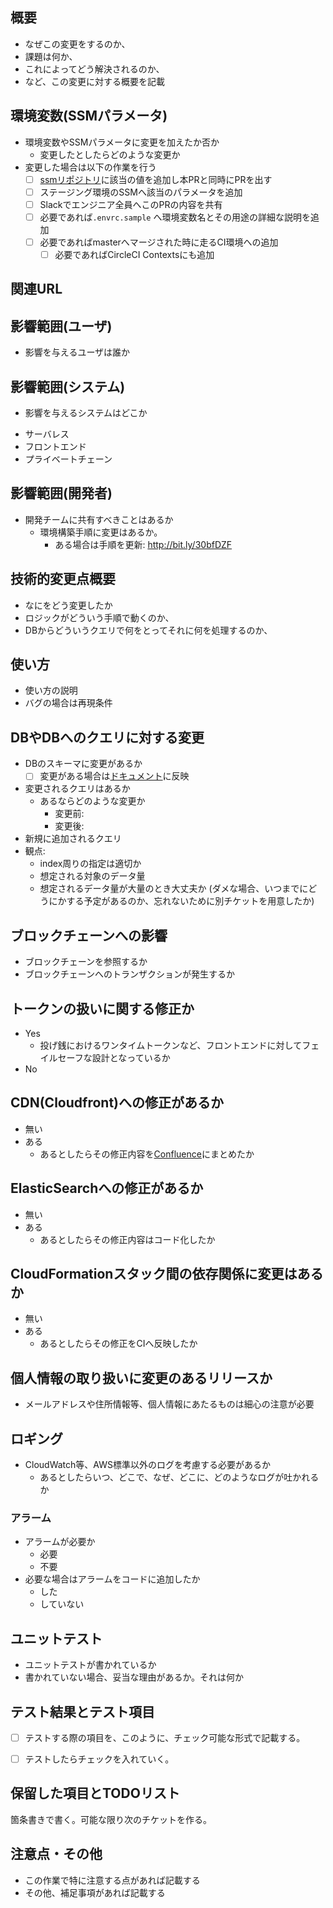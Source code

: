 <!-- すべてを埋める必要はないが可能な限り詳細に情報共有をお願いします 🙏 -->
## 概要
* なぜこの変更をするのか、
* 課題は何か、
* これによってどう解決されるのか、
* など、この変更に対する概要を記載

## 環境変数(SSMパラメータ)

* 環境変数やSSMパラメータに変更を加えたか否か
  * 変更したとしたらどのような変更か
* 変更した場合は以下の作業を行う
  * [ ] [ssmリポジトリ](https://github.com/AlisProject/ssm)に該当の値を追加し本PRと同時にPRを出す
  * [ ] ステージング環境のSSMへ該当のパラメータを追加
  * [ ] Slackでエンジニア全員へこのPRの内容を共有
  * [ ] 必要であれば`.envrc.sample` へ環境変数名とその用途の詳細な説明を追加
  * [ ] 必要であればmasterへマージされた時に走るCI環境への追加
    * [ ] 必要であればCircleCI Contextsにも追加

## 関連URL

## 影響範囲(ユーザ)
* 影響を与えるユーザは誰か

## 影響範囲(システム) 
* 影響を与えるシステムはどこか

- サーバレス
- フロントエンド
- プライベートチェーン

## 影響範囲(開発者)
* 開発チームに共有すべきことはあるか
  * 環境構築手順に変更はあるか。
    * ある場合は手順を更新: http://bit.ly/30bfDZF
   

## 技術的変更点概要
* なにをどう変更したか
* ロジックがどういう手順で動くのか、
* DBからどういうクエリで何をとってそれに何を処理するのか、

## 使い方
* 使い方の説明
* バグの場合は再現条件

## DBやDBへのクエリに対する変更

* DBのスキーマに変更があるか
  - [ ] 変更がある場合は[ドキュメント](https://alismedia.atlassian.net/wiki/spaces/DEV/pages/9273460)に反映
* 変更されるクエリはあるか
  - あるならどのような変更か
    - 変更前: 
    - 変更後: 
* 新規に追加されるクエリ
* 観点:
    * index周りの指定は適切か
    * 想定される対象のデータ量
    * 想定されるデータ量が大量のとき大丈夫か (ダメな場合、いつまでにどうにかする予定があるのか、忘れないために別チケットを用意したか)

## ブロックチェーンへの影響

* ブロックチェーンを参照するか
* ブロックチェーンへのトランザクションが発生するか

## トークンの扱いに関する修正か

- Yes
  - 投げ銭におけるワンタイムトークンなど、フロントエンドに対してフェイルセーフな設計となっているか
- No

## CDN(Cloudfront)への修正があるか

- 無い
- ある
  - あるとしたらその修正内容を[Confluence](https://alismedia.atlassian.net/wiki/x/hICM)にまとめたか

## ElasticSearchへの修正があるか

- 無い
- ある
  - あるとしたらその修正内容はコード化したか

## CloudFormationスタック間の依存関係に変更はあるか

- 無い
- ある
  - あるとしたらその修正をCIへ反映したか

## 個人情報の取り扱いに変更のあるリリースか

* メールアドレスや住所情報等、個人情報にあたるものは細心の注意が必要

## ロギング

* CloudWatch等、AWS標準以外のログを考慮する必要があるか
  * あるとしたらいつ、どこで、なぜ、どこに、どのようなログが吐かれるか

### アラーム
* アラームが必要か
  * 必要
  * 不要
* 必要な場合はアラームをコードに追加したか
  * した
  * していない

## ユニットテスト
* ユニットテストが書かれているか
* 書かれていない場合、妥当な理由があるか。それは何か

## テスト結果とテスト項目

* [ ] テストする際の項目を、このように、チェック可能な形式で記載する。
* [ ] テストしたらチェックを入れていく。


## 保留した項目とTODOリスト

箇条書きで書く。可能な限り次のチケットを作る。

## 注意点・その他

* この作業で特に注意する点があれば記載する
* その他、補足事項があれば記載する
